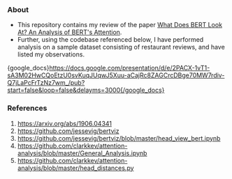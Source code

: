 ### About
* This repository contains my review of the paper [What Does BERT Look At? An Analysis of BERT's Attention](https://arxiv.org/abs/1906.04341).
* Further, using the codebase referenced below, I have performed analysis on a sample dataset consisting of restaurant reviews, and have listed my observations.   


{google_docs}https://docs.google.com/presentation/d/e/2PACX-1vT1-sA3M02HwCQoEtzU0svKuqJUqwJ5Xuu-aCajRc8ZAGCrcDBge70MW7rdiv-Q7jLaPcFrTzNz7wm_/pub?start=false&loop=false&delayms=3000{/google_docs}





### References
1. https://arxiv.org/abs/1906.04341
2. https://github.com/jessevig/bertviz
3. https://github.com/jessevig/bertviz/blob/master/head_view_bert.ipynb
4. https://github.com/clarkkev/attention-analysis/blob/master/General_Analysis.ipynb
5. https://github.com/clarkkev/attention-analysis/blob/master/head_distances.py


